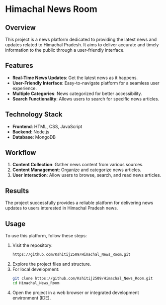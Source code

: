 # Himachal News Room

## Overview
This project is a news platform dedicated to providing the latest news and updates related to Himachal Pradesh. It aims to deliver accurate and timely information to the public through a user-friendly interface.

## Features
- **Real-Time News Updates**: Get the latest news as it happens.
- **User-Friendly Interface**: Easy-to-navigate platform for a seamless user experience.
- **Multiple Categories**: News categorized for better accessibility.
- **Search Functionality**: Allows users to search for specific news articles.

## Technology Stack
- **Frontend**: HTML, CSS, JavaScript
- **Backend**: Node.js
- **Database**: MongoDB

## Workflow
1. **Content Collection**: Gather news content from various sources.
2. **Content Management**: Organize and categorize news articles.
3. **User Interaction**: Allow users to browse, search, and read news articles.

## Results
The project successfully provides a reliable platform for delivering news updates to users interested in Himachal Pradesh news.

## Usage
To use this platform, follow these steps:

1. Visit the repository:
   ```bash
   https://github.com/Kshitij2509/Himachal_News_Room.git
2. Explore the project files and structure.
3. For local development:
   ```bash
   git clone https://github.com/Kshitij2509/Himachal_News_Room.git
   cd Himachal_News_Room
4. Open the project in a web browser or integrated development environment (IDE).
